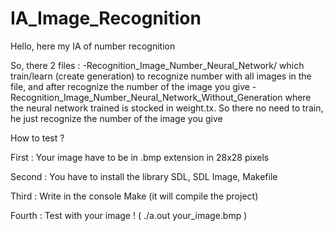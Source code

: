 # IA_Image_Recognition

Hello, here my IA of number recognition

So, there 2 files :
-Recognition_Image_Number_Neural_Network/ which train/learn (create generation) to recognize number with all images in the file, and after recognize the number of the image you give
-Recognition_Image_Number_Neural_Network_Without_Generation where the neural network trained is stocked in weight.tx. So there no need to train, he just recognize the number of the image you give

How to test ?

First : Your image have to be in .bmp extension in 28x28 pixels

Second : You have to install the library SDL, SDL Image, Makefile

Third : Write in the console Make (it will compile the project)

Fourth : Test with your image ! ( ./a.out your_image.bmp )
